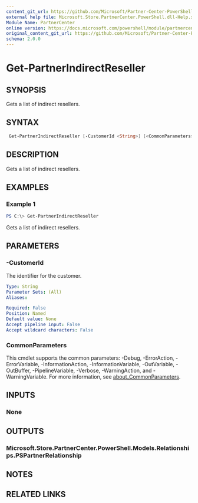 ```yaml
---
content_git_url: https://github.com/Microsoft/Partner-Center-PowerShell/blob/master/docs/help/Get-PartnerIndirectReseller.md
external help file: Microsoft.Store.PartnerCenter.PowerShell.dll-Help.xml
Module Name: PartnerCenter
online version: https://docs.microsoft.com/powershell/module/partnercenter/Get-PartnerIndirectReseller
original_content_git_url: https://github.com/Microsoft/Partner-Center-PowerShell/blob/master/docs/help/Get-PartnerIndirectReseller.md
schema: 2.0.0
---
```


# Get-PartnerIndirectReseller

## SYNOPSIS
Gets a list of indirect resellers.

## SYNTAX

```powershell
 Get-PartnerIndirectReseller [-CustomerId <String>] [<CommonParameters>]
```

## DESCRIPTION
Gets a list of indirect resellers.

## EXAMPLES

### Example 1
```powershell
PS C:\> Get-PartnerIndirectReseller
```

Gets a list of indirect resellers.

## PARAMETERS

### -CustomerId
The identifier for the customer.

```yaml
Type: String
Parameter Sets: (All)
Aliases:

Required: False
Position: Named
Default value: None
Accept pipeline input: False
Accept wildcard characters: False
```

### CommonParameters
This cmdlet supports the common parameters: -Debug, -ErrorAction, -ErrorVariable, -InformationAction, -InformationVariable, -OutVariable, -OutBuffer, -PipelineVariable, -Verbose, -WarningAction, and -WarningVariable. For more information, see [about_CommonParameters](http://go.microsoft.com/fwlink/?LinkID=113216).

## INPUTS

### None

## OUTPUTS

### Microsoft.Store.PartnerCenter.PowerShell.Models.Relationships.PSPartnerRelationship

## NOTES

## RELATED LINKS
